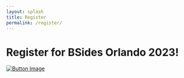 ```yaml
---
layout: splash
title: Register
permalink: /register/
---
```



# Register for BSides Orlando 2023!


<a href="https://www.eventbrite.com/e/bsides-orlando-2023-security-conference-tickets-672718819097">
    <img src="{{ '/assets/images/buy-tickets.png' | prepend: site.baseurl }}" alt="Button Image" onclick="depressButton()" id="buttonImage">
</a>

<script>
    function depressButton() {
        var buttonImage = document.getElementById("buttonImage");
        buttonImage.src = "{{ '/assets/images/buy-tickets-in.png' | prepend: site.baseurl }}";
        
    }
</script>
